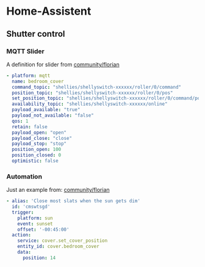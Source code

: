 # Home-Assistent

## Shutter control

### MQTT Slider

A definition for slider from [community/florian](https://community.home-assistant.io/t/shelly-2-as-roller-shutter-with-percentage/85817/2)
```yml
- platform: mqtt
  name: bedroom_cover
  command_topic: "shellies/shellyswitch-xxxxxx/roller/0/command"
  position_topic: "shellies/shellyswitch-xxxxxx/roller/0/pos"
  set_position_topic: "shellies/shellyswitch-xxxxxx/roller/0/command/pos"
  availability_topic: "shellies/shellyswitch-xxxxxx/online"
  payload_available: "true"
  payload_not_available: "false"
  qos: 1
  retain: false
  payload_open: "open"
  payload_close: "close"
  payload_stop: "stop"
  position_open: 100
  position_closed: 0
  optimistic: false
```

### Automation

Just an example from: [community/florian](https://community.home-assistant.io/t/shelly-2-as-roller-shutter-with-percentage/85817/22)

```yml
- alias: 'Close most slats when the sun gets dim'
  id: 'cmswtsgd'
  trigger:
    platform: sun
    event: sunset
    offset: '-00:45:00'
  action:
    service: cover.set_cover_position
    entity_id: cover.bedroom_cover
    data:
      position: 14
```
